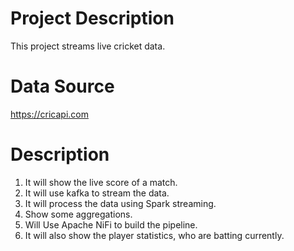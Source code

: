 # Project Description
This project streams live cricket data.


# Data Source

https://cricapi.com

# Description

1. It will show the live score of a match.
2. It will use kafka to stream the data.
3. It will process the data using Spark streaming.
4. Show some aggregations.
5. Will Use Apache NiFi to build the pipeline. 
6. It will also show the player statistics, who are batting currently.

